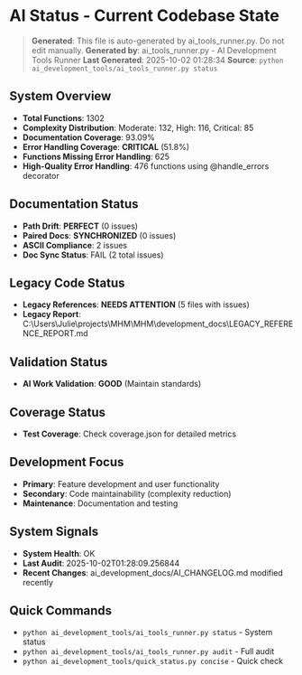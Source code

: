 # AI Status - Current Codebase State

> **Generated**: This file is auto-generated by ai_tools_runner.py. Do not edit manually.
> **Generated by**: ai_tools_runner.py - AI Development Tools Runner
> **Last Generated**: 2025-10-02 01:28:34
> **Source**: `python ai_development_tools/ai_tools_runner.py status`

## System Overview
- **Total Functions**: 1302
- **Complexity Distribution**: Moderate: 132, High: 116, Critical: 85
- **Documentation Coverage**: 93.09%
- **Error Handling Coverage**: **CRITICAL** (51.8%)
- **Functions Missing Error Handling**: 625
- **High-Quality Error Handling**: 476 functions using @handle_errors decorator
## Documentation Status
- **Path Drift**: **PERFECT** (0 issues)
- **Paired Docs**: **SYNCHRONIZED** (0 issues)
- **ASCII Compliance**: 2 issues
- **Doc Sync Status**: FAIL (2 total issues)

## Legacy Code Status
- **Legacy References**: **NEEDS ATTENTION** (5 files with issues)
- **Legacy Report**: C:\Users\Julie\projects\MHM\MHM\development_docs\LEGACY_REFERENCE_REPORT.md

## Validation Status
- **AI Work Validation**: **GOOD** (Maintain standards)

## Coverage Status
- **Test Coverage**: Check coverage.json for detailed metrics

## Development Focus
- **Primary**: Feature development and user functionality
- **Secondary**: Code maintainability (complexity reduction)
- **Maintenance**: Documentation and testing

## System Signals
- **System Health**: OK
- **Last Audit**: 2025-10-02T01:28:09.256844
- **Recent Changes**: ai_development_docs/AI_CHANGELOG.md modified recently

## Quick Commands
- `python ai_development_tools/ai_tools_runner.py status` - System status
- `python ai_development_tools/ai_tools_runner.py audit` - Full audit
- `python ai_development_tools/quick_status.py concise` - Quick check
